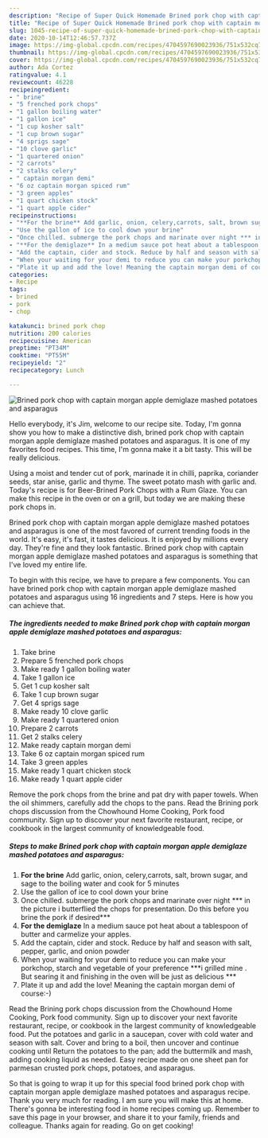 ```yaml
---
description: "Recipe of Super Quick Homemade Brined pork chop with captain morgan apple demiglaze mashed potatoes and asparagus"
title: "Recipe of Super Quick Homemade Brined pork chop with captain morgan apple demiglaze mashed potatoes and asparagus"
slug: 1045-recipe-of-super-quick-homemade-brined-pork-chop-with-captain-morgan-apple-demiglaze-mashed-potatoes-and-asparagus
date: 2020-10-14T12:46:57.737Z
image: https://img-global.cpcdn.com/recipes/4704597690023936/751x532cq70/brined-pork-chop-with-captain-morgan-apple-demiglaze-mashed-potatoes-and-asparagus-recipe-main-photo.jpg
thumbnail: https://img-global.cpcdn.com/recipes/4704597690023936/751x532cq70/brined-pork-chop-with-captain-morgan-apple-demiglaze-mashed-potatoes-and-asparagus-recipe-main-photo.jpg
cover: https://img-global.cpcdn.com/recipes/4704597690023936/751x532cq70/brined-pork-chop-with-captain-morgan-apple-demiglaze-mashed-potatoes-and-asparagus-recipe-main-photo.jpg
author: Ada Cortez
ratingvalue: 4.1
reviewcount: 46228
recipeingredient:
- " brine"
- "5 frenched pork chops"
- "1 gallon boiling water"
- "1 gallon ice"
- "1 cup kosher salt"
- "1 cup brown sugar"
- "4 sprigs sage"
- "10 clove garlic"
- "1 quartered onion"
- "2 carrots"
- "2 stalks celery"
- " captain morgan demi"
- "6 oz captain morgan spiced rum"
- "3 green apples"
- "1 quart chicken stock"
- "1 quart apple cider"
recipeinstructions:
- "**For the brine** Add garlic, onion, celery,carrots, salt, brown sugar, and sage to the boiling water and cook for 5 minutes"
- "Use the gallon of ice to cool down your brine"
- "Once chilled. submerge the pork chops and marinate over night *** in the picture i butterflied the chops for presentation. Do this before you brine the pork if desired***"
- "**For the demiglaze** In a medium sauce pot heat about a tablespoon of butter and carmelize your apples."
- "Add the captain, cider and stock. Reduce by half and season with salt, pepper, garlic, and onion powder"
- "When your waiting for your demi to reduce you can make your porkchop, starch and vegetable of your preference ***i grilled mine . But searing it and finishing in the oven will be just as delicious ***"
- "Plate it up and add the love! Meaning the captain morgan demi of course:-)"
categories:
- Recipe
tags:
- brined
- pork
- chop

katakunci: brined pork chop 
nutrition: 200 calories
recipecuisine: American
preptime: "PT34M"
cooktime: "PT55M"
recipeyield: "2"
recipecategory: Lunch

---
```



![Brined pork chop with captain morgan apple demiglaze mashed potatoes and asparagus](https://img-global.cpcdn.com/recipes/4704597690023936/751x532cq70/brined-pork-chop-with-captain-morgan-apple-demiglaze-mashed-potatoes-and-asparagus-recipe-main-photo.jpg)

Hello everybody, it's Jim, welcome to our recipe site. Today, I'm gonna show you how to make a distinctive dish, brined pork chop with captain morgan apple demiglaze mashed potatoes and asparagus. It is one of my favorites food recipes. This time, I'm gonna make it a bit tasty. This will be really delicious.

Using a moist and tender cut of pork, marinade it in chilli, paprika, coriander seeds, star anise, garlic and thyme. The sweet potato mash with garlic and. Today&#39;s recipe is for Beer-Brined Pork Chops with a Rum Glaze. You can make this recipe in the oven or on a grill, but today we are making these pork chops in.

Brined pork chop with captain morgan apple demiglaze mashed potatoes and asparagus is one of the most favored of current trending foods in the world. It's easy, it's fast, it tastes delicious. It is enjoyed by millions every day. They're fine and they look fantastic. Brined pork chop with captain morgan apple demiglaze mashed potatoes and asparagus is something that I've loved my entire life.


To begin with this recipe, we have to prepare a few components. You can have brined pork chop with captain morgan apple demiglaze mashed potatoes and asparagus using 16 ingredients and 7 steps. Here is how you can achieve that.

<!--inarticleads1-->

##### The ingredients needed to make Brined pork chop with captain morgan apple demiglaze mashed potatoes and asparagus:

1. Take  brine
1. Prepare 5 frenched pork chops
1. Make ready 1 gallon boiling water
1. Take 1 gallon ice
1. Get 1 cup kosher salt
1. Take 1 cup brown sugar
1. Get 4 sprigs sage
1. Make ready 10 clove garlic
1. Make ready 1 quartered onion
1. Prepare 2 carrots
1. Get 2 stalks celery
1. Make ready  captain morgan demi
1. Take 6 oz captain morgan spiced rum
1. Take 3 green apples
1. Make ready 1 quart chicken stock
1. Make ready 1 quart apple cider


Remove the pork chops from the brine and pat dry with paper towels. When the oil shimmers, carefully add the chops to the pans. Read the Brining pork chops discussion from the Chowhound Home Cooking, Pork food community. Sign up to discover your next favorite restaurant, recipe, or cookbook in the largest community of knowledgeable food. 

<!--inarticleads2-->

##### Steps to make Brined pork chop with captain morgan apple demiglaze mashed potatoes and asparagus:

1. **For the brine** Add garlic, onion, celery,carrots, salt, brown sugar, and sage to the boiling water and cook for 5 minutes
1. Use the gallon of ice to cool down your brine
1. Once chilled. submerge the pork chops and marinate over night *** in the picture i butterflied the chops for presentation. Do this before you brine the pork if desired***
1. **For the demiglaze** In a medium sauce pot heat about a tablespoon of butter and carmelize your apples.
1. Add the captain, cider and stock. Reduce by half and season with salt, pepper, garlic, and onion powder
1. When your waiting for your demi to reduce you can make your porkchop, starch and vegetable of your preference ***i grilled mine . But searing it and finishing in the oven will be just as delicious ***
1. Plate it up and add the love! Meaning the captain morgan demi of course:-)


Read the Brining pork chops discussion from the Chowhound Home Cooking, Pork food community. Sign up to discover your next favorite restaurant, recipe, or cookbook in the largest community of knowledgeable food. Put the potatoes and garlic in a saucepan, cover with cold water and season with salt. Cover and bring to a boil, then uncover and continue cooking until Return the potatoes to the pan; add the buttermilk and mash, adding cooking liquid as needed. Easy recipe made on one sheet pan for parmesan crusted pork chops, potatoes, and asparagus. 

So that is going to wrap it up for this special food brined pork chop with captain morgan apple demiglaze mashed potatoes and asparagus recipe. Thank you very much for reading. I am sure you will make this at home. There's gonna be interesting food in home recipes coming up. Remember to save this page in your browser, and share it to your family, friends and colleague. Thanks again for reading. Go on get cooking!
